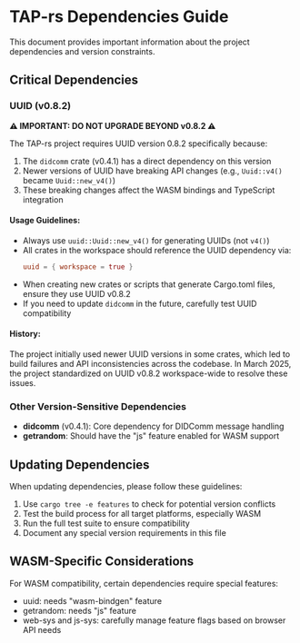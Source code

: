 # TAP-rs Dependencies Guide

This document provides important information about the project dependencies and version constraints.

## Critical Dependencies

### UUID (v0.8.2)

**⚠️ IMPORTANT: DO NOT UPGRADE BEYOND v0.8.2 ⚠️**

The TAP-rs project requires UUID version 0.8.2 specifically because:

1. The `didcomm` crate (v0.4.1) has a direct dependency on this version
2. Newer versions of UUID have breaking API changes (e.g., `Uuid::v4()` became `Uuid::new_v4()`)
3. These breaking changes affect the WASM bindings and TypeScript integration

#### Usage Guidelines:

- Always use `uuid::Uuid::new_v4()` for generating UUIDs (not `v4()`)
- All crates in the workspace should reference the UUID dependency via:
  ```toml
  uuid = { workspace = true }
  ```
- When creating new crates or scripts that generate Cargo.toml files, ensure they use UUID v0.8.2
- If you need to update `didcomm` in the future, carefully test UUID compatibility

#### History:

The project initially used newer UUID versions in some crates, which led to build failures and API inconsistencies across the codebase. In March 2025, the project standardized on UUID v0.8.2 workspace-wide to resolve these issues.

### Other Version-Sensitive Dependencies

- **didcomm** (v0.4.1): Core dependency for DIDComm message handling
- **getrandom**: Should have the "js" feature enabled for WASM support

## Updating Dependencies

When updating dependencies, please follow these guidelines:

1. Use `cargo tree -e features` to check for potential version conflicts
2. Test the build process for all target platforms, especially WASM
3. Run the full test suite to ensure compatibility
4. Document any special version requirements in this file

## WASM-Specific Considerations

For WASM compatibility, certain dependencies require special features:
- uuid: needs "wasm-bindgen" feature
- getrandom: needs "js" feature
- web-sys and js-sys: carefully manage feature flags based on browser API needs
